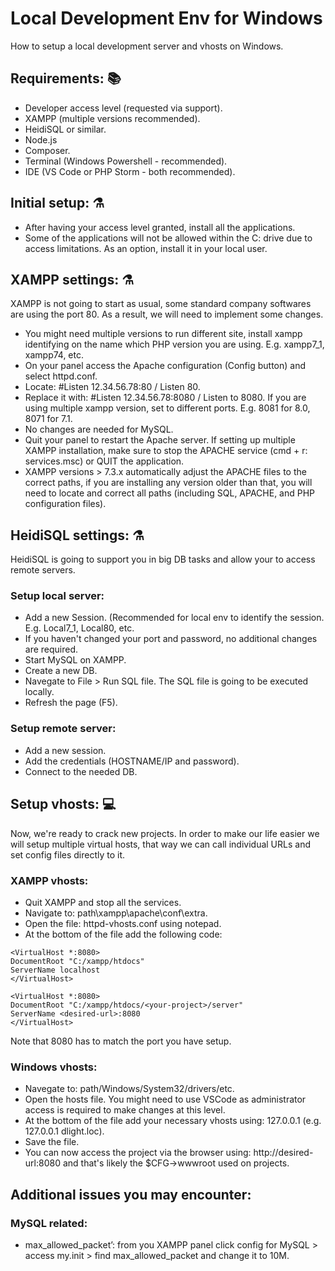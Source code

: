 # Local Development Env for Windows
How to setup a local development server and vhosts on Windows.

## Requirements: :books:
- Developer access level (requested via support).
- XAMPP (multiple versions recommended).
- HeidiSQL or similar.
- Node.js
- Composer.
- Terminal (Windows Powershell - recommended).
- IDE (VS Code or PHP Storm - both recommended).

## Initial setup: :alembic:
- After having your access level granted, install all the applications. 
- Some of the applications will not be allowed within the C: drive due to access limitations. As an option, install it in your local user.

## XAMPP settings: :alembic:
XAMPP is not going to start as usual, some standard company softwares are using the port 80. As a result, we will need to implement some changes.
- You might need multiple versions to run different site, install xampp identifying on the name which PHP version you are using. E.g. xampp7_1, xampp74, etc.
- On your panel access the Apache configuration (Config button) and select httpd.conf.
- Locate: #Listen 12.34.56.78:80 / Listen 80.
- Replace it with: #Listen 12.34.56.78:8080 / Listen to 8080. If you are using multiple xampp version, set to different ports. E.g. 8081 for 8.0, 8071 for 7.1.
- No changes are needed for MySQL.
- Quit your panel to restart the Apache server. If setting up multiple XAMPP installation, make sure to stop the APACHE service (cmd + r: services.msc) or QUIT the application.
- XAMPP versions > 7.3.x automatically adjust the APACHE files to the correct paths, if you are installing any version older than that, you will need to locate and correct all paths (including SQL, APACHE, and PHP configuration files).

## HeidiSQL settings: :alembic:
HeidiSQL is going to support you in big DB tasks and allow your to access remote servers.
### Setup local server:
- Add a new Session. (Recommended for local env to identify the session. E.g. Local7_1, Local80, etc.
- If you haven't changed your port and password, no additional changes are required.
- Start MySQL on XAMPP.
- Create a new DB.
- Navegate to File > Run SQL file. The SQL file is going to be executed locally.
- Refresh the page (F5).

### Setup remote server:
- Add a new session.
- Add the credentials (HOSTNAME/IP and password).
- Connect to the needed DB.

## Setup vhosts: :computer:
Now, we're ready to crack new projects. In order to make our life easier we will setup multiple virtual hosts, that way we can call individual URLs and set config files directly to it.
### XAMPP vhosts:
- Quit XAMPP and stop all the services.
- Navigate to: path\xampp\apache\conf\extra.
- Open the file: httpd-vhosts.conf using notepad.
- At the bottom of the file add the following code:
```
<VirtualHost *:8080>
DocumentRoot "C:/xampp/htdocs"
ServerName localhost
</VirtualHost>

<VirtualHost *:8080>
DocumentRoot "C:/xampp/htdocs/<your-project>/server"
ServerName <desired-url>:8080
</VirtualHost>
```
Note that 8080 has to match the port you have setup.

### Windows vhosts:
- Navegate to: path/Windows/System32/drivers/etc.
- Open the hosts file. You might need to use VSCode as administrator access is required to make changes at this level.
- At the bottom of the file add your necessary vhosts using: 127.0.0.1 <desired-url> (e.g. 127.0.0.1 dlight.loc).
- Save the file.
- You can now access the project via the browser using: http://desired-url:8080 and that's likely the $CFG->wwwroot used on projects.

## Additional issues you may encounter:
### MySQL related:
- max_allowed_packet’: from you XAMPP panel click config for MySQL > access my.init > find max_allowed_packet and change it to 10M.
